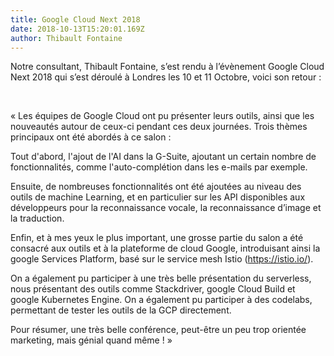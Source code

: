 ```yaml
---
title: Google Cloud Next 2018
date: 2018-10-13T15:20:01.169Z
author: Thibault Fontaine
---
```


Notre consultant, Thibault Fontaine, s’est rendu à l’évènement Google Cloud Next 2018 qui s’est déroulé à Londres les 10 et 11 Octobre, voici son retour :

​

« Les équipes de Google Cloud ont pu présenter leurs outils, ainsi que les nouveautés autour de ceux-ci pendant ces deux journées. Trois thèmes principaux ont été abordés à ce salon : ​

Tout d'abord, l'ajout de l'AI dans la G-Suite, ajoutant un certain nombre de fonctionnalités, comme l'auto-complétion dans les e-mails par exemple. ​

Ensuite, de nombreuses fonctionnalités ont été ajoutées au niveau des outils de machine Learning, et en particulier sur les API disponibles aux développeurs pour la reconnaissance vocale, la reconnaissance d’image et la traduction. ​

Enfin, et à mes yeux le plus important, une grosse partie du salon a été consacré aux outils et à la plateforme de cloud Google, introduisant ainsi la google Services Platform, basé sur le service mesh Istio (https://istio.io/). ​

On a également pu participer à une très belle présentation du serverless, nous présentant des outils comme Stackdriver, google Cloud Build et google Kubernetes Engine. On a également pu participer à des codelabs, permettant de tester les outils de la GCP directement. ​

Pour résumer, une très belle conférence, peut-être un peu trop orientée marketing, mais génial quand même ! »​